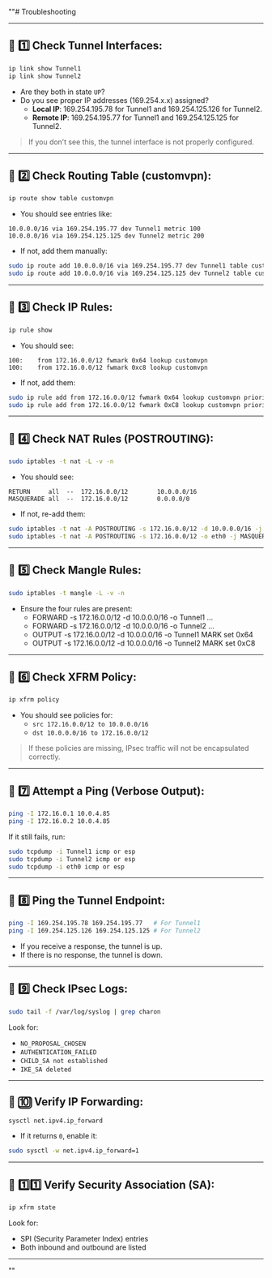 ""# Troubleshooting

---

## 🔹 **1️⃣ Check Tunnel Interfaces:**  
```bash
ip link show Tunnel1
ip link show Tunnel2
```

- Are they both in state `UP`?  
- Do you see proper IP addresses (169.254.x.x) assigned?  
  - **Local IP**: 169.254.195.78 for Tunnel1 and 169.254.125.126 for Tunnel2.  
  - **Remote IP**: 169.254.195.77 for Tunnel1 and 169.254.125.125 for Tunnel2.  

> If you don’t see this, the tunnel interface is not properly configured.  

---

## 🔹 **2️⃣ Check Routing Table (customvpn):**  
```bash
ip route show table customvpn
```

- You should see entries like:  
```plaintext
10.0.0.0/16 via 169.254.195.77 dev Tunnel1 metric 100
10.0.0.0/16 via 169.254.125.125 dev Tunnel2 metric 200
```

- If not, add them manually:  
```bash
sudo ip route add 10.0.0.0/16 via 169.254.195.77 dev Tunnel1 table customvpn metric 100
sudo ip route add 10.0.0.0/16 via 169.254.125.125 dev Tunnel2 table customvpn metric 200
```

---

## 🔹 **3️⃣ Check IP Rules:**  
```bash
ip rule show
```

- You should see:  
```plaintext
100:    from 172.16.0.0/12 fwmark 0x64 lookup customvpn
100:    from 172.16.0.0/12 fwmark 0xc8 lookup customvpn
```

- If not, add them:  
```bash
sudo ip rule add from 172.16.0.0/12 fwmark 0x64 lookup customvpn priority 100
sudo ip rule add from 172.16.0.0/12 fwmark 0xC8 lookup customvpn priority 100
```

---

## 🔹 **4️⃣ Check NAT Rules (POSTROUTING):**  
```bash
sudo iptables -t nat -L -v -n
```

- You should see:  
```plaintext
RETURN     all  --  172.16.0.0/12        10.0.0.0/16
MASQUERADE all  --  172.16.0.0/12        0.0.0.0/0
```

- If not, re-add them:  
```bash
sudo iptables -t nat -A POSTROUTING -s 172.16.0.0/12 -d 10.0.0.0/16 -j RETURN
sudo iptables -t nat -A POSTROUTING -s 172.16.0.0/12 -o eth0 -j MASQUERADE
```

---

## 🔹 **5️⃣ Check Mangle Rules:**  
```bash
sudo iptables -t mangle -L -v -n
```

- Ensure the four rules are present:  
  - FORWARD -s 172.16.0.0/12 -d 10.0.0.0/16 -o Tunnel1 ...
  - FORWARD -s 172.16.0.0/12 -d 10.0.0.0/16 -o Tunnel2 ...
  - OUTPUT  -s 172.16.0.0/12 -d 10.0.0.0/16 -o Tunnel1 MARK set 0x64
  - OUTPUT  -s 172.16.0.0/12 -d 10.0.0.0/16 -o Tunnel2 MARK set 0xC8  

---

## 🔹 **6️⃣ Check XFRM Policy:**  
```bash
ip xfrm policy
```

- You should see policies for:  
  - `src 172.16.0.0/12 to 10.0.0.0/16`
  - `dst 10.0.0.0/16 to 172.16.0.0/12`  

> If these policies are missing, IPsec traffic will not be encapsulated correctly.  

---

## 🔹 **7️⃣ Attempt a Ping (Verbose Output):**  
```bash
ping -I 172.16.0.1 10.0.4.85
ping -I 172.16.0.2 10.0.4.85
```

If it still fails, run:  
```bash
sudo tcpdump -i Tunnel1 icmp or esp
sudo tcpdump -i Tunnel2 icmp or esp
sudo tcpdump -i eth0 icmp or esp
```

---

## 🔹 **8️⃣ Ping the Tunnel Endpoint:**  
```bash
ping -I 169.254.195.78 169.254.195.77   # For Tunnel1
ping -I 169.254.125.126 169.254.125.125 # For Tunnel2
```

- If you receive a response, the tunnel is up.  
- If there is no response, the tunnel is down.  

---

## 🔹 **9️⃣ Check IPsec Logs:**  
```bash
sudo tail -f /var/log/syslog | grep charon
```

Look for:  
  - `NO_PROPOSAL_CHOSEN`
  - `AUTHENTICATION_FAILED`
  - `CHILD_SA not established`
  - `IKE_SA deleted`  

---

## 🔹 **🔟 Verify IP Forwarding:**  
```bash
sysctl net.ipv4.ip_forward
```

- If it returns `0`, enable it:  
```bash
sudo sysctl -w net.ipv4.ip_forward=1
```

---

## 🔹 **1️⃣1️⃣ Verify Security Association (SA):**  
```bash
ip xfrm state
```

Look for:  
  - SPI (Security Parameter Index) entries  
  - Both inbound and outbound are listed  

---
""

